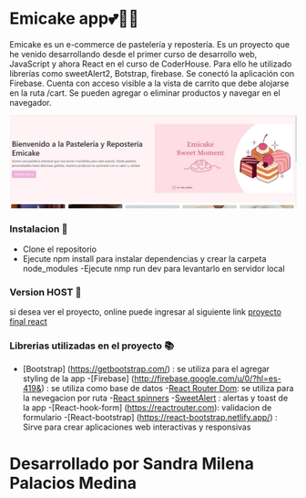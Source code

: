 
# Emicake app💕🎂😉
 Emicake es un e-commerce de pastelería y repostería. Es un proyecto que he venido desarrollando desde el primer curso de desarrollo web, JavaScript y ahora React en el curso de CoderHouse. Para ello he utilizado librerías como sweetAlert2, Botstrap, firebase. Se conectó la aplicación con Firebase. Cuenta con acceso visible a la vista de carrito que debe alojarse en la ruta /cart. Se pueden agregar o eliminar productos y navegar en el navegador.



![image](/public/proyectofinal.jpg)

### Instalacion 🔨

- Clone el repositorio
- Ejecute npm install para instalar dependencias y crear la carpeta node_modules
-Ejecute nmp run dev para levantarlo en servidor local


### Version HOST 📝

si desea ver el proyecto, online puede ingresar al siguiente link [proyecto final react]()

### Librerias utilizadas en el proyecto 📚
- [Bootstrap] (https://getbootstrap.com/) : se utiliza para el agregar styling de la app
-[Firebase] (http://firebase.google.com/u/0/?hl=es-419&) : se utiliza como base de datos
-[React Router Dom](https://reactrouter.com): se utiliza para la nevegacion por ruta
-[React spinners](https://reactrouter.com)
-[SweetAlert](https://sweetalert2.github.io/) :      alertas y toast de la app
-[React-hook-form] (https://reactrouter.com): validacion de formulario
-[React-bootstrap] (https://react-bootstrap.netlify.app/) : Sirve para crear aplicaciones web interactivas y responsivas 


# Desarrollado por Sandra Milena Palacios Medina